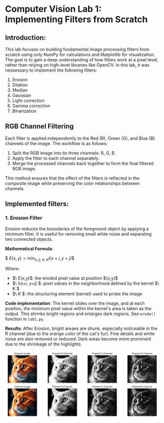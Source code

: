 # Computer Vision Lab 1: Implementing Filters from Scratch 
## Introduction: 
This lab focuses on building fundamental image processing filters from scratch using only NumPy for calculations and Matplotlib for visualization. The goal is to gain a deep understanding of how filters work at a pixel level, rather than relying on high-level libraries like OpenCV.
In this lab, it was nessessary to implement the following filters:
1. Erosion
2. Dilation
3. Median
4. Gaussian
5. Light correction
6. Gamma correction
7. Binarization

## RGB Channel Filtering
Each filter is applied independently to the Red (R), Green (G), and Blue (B) channels of the image. The workflow is as follows:
1. Split the RGB image into its three channels: R, G, B.
2. Apply the filter to each channel separately.
3. Merge the processed channels back together to form the final filtered RGB image.

This method ensures that the effect of the filters is reflected in the composite image while preserving the color relationships between channels.

## Implemented filters:
### 1. Erosion Filter
Erosion reduces the boundaries of the foreground object by applying a minimum filter. It is useful for removing small white noise and separating two connected objects. 

**Mathematical Formula**:

$$\
E(x,y) = \min_{(i,j) \in K} I(x+i, y+j)
\$$

Where:
- $\ E(x,y)\$: the eroded pixel value at position \$(x,y)\$
- $\ I(x+i, y+j) \$: pixel values in the neighborhood defined by the kernel $\ K \$
- $\ K \$: the structuring element (kernel) used to probe the image

**Code implementation**: The kernel slides over the image, and at each position, the minimum pixel value within the kernel's area is taken as the output. This shrinks bright regions and enlarges dark regions. 
See `erode()` function in `lab1.py`.

**Results**: After Erosion, bright areaes are shunk, especially noticeable in the R channel (due to the orange color of the cat's fur). Fine details and white noise are also removed or reduced.
Dark areas become more prominent due to the shrinkage of the highlights.

![](images/erode.png)
